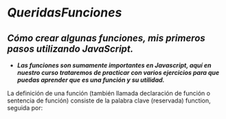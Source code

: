 # **_QueridasFunciones_**

## **_Cómo crear algunas funciones, mis primeros pasos utilizando JavaScript._**

- **_Las funciones son sumamente importantes en Javascript, aquí en nuestro curso trataremos de practicar con varios ejercicios para que puedas aprender que es una función y su utilidad._**

La definición de una función (también llamada declaración de función o sentencia de función) consiste de la palabra clave (reservada)  function, seguida por:
